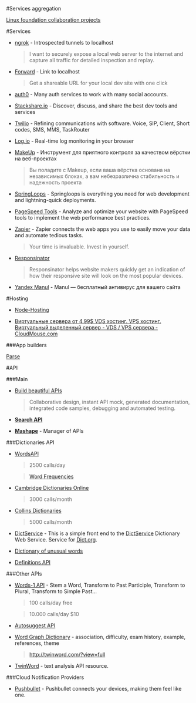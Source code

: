 #Services aggregation

[Linux foundation collaboration projects](http://collabprojects.linuxfoundation.org/)

#Services

* [ngrok](https://ngrok.com/) - Introspected tunnels to localhost
    > I want to securely expose a local web server to the internet and capture all traffic for detailed inspection and replay.

* [Forward](https://forwardhq.com/) - Link to localhost
    > Get a shareable URL for your local dev site with one click

* [auth0](https://auth0.com) - Many auth services to work with many social accounts.

* [Stackshare.io](http://stackshare.io/) - Discover, discuss, and share the best dev tools and services

* [Twilio](https://www.twilio.com/) - Refining communications with software. Voice, SIP, Client, Short codes, SMS, MMS, TaskRouter

* [Log.io](http://logio.org/) - Real-time log monitoring in your browser

* [MakeUp](http://2gis.github.io/makeup/) - Инструмент для приятного контроля за качеством вёрстки на веб-проектах
    > Вы поладите с Makeup,
      если ваша вёрстка основана на независимых блоках,
      а вам небезразлична стабильность и надежность проекта

* [SpringLoops](http://www.springloops.io/) - Springloops is everything you need for web development and lightning-quick deployments.

* [PageSpeed Tools](https://developers.google.com/speed/pagespeed/) - Analyze and optimize your website with PageSpeed tools to implement the web performance best practices.

* [Zapier](https://zapier.com/) - Zapier connects the web apps you use to easily move your data and automate tedious tasks.
    > Your time is invaluable. Invest in yourself.
    
* [Responsinator](http://www.responsinator.com/)
    > Responsinator helps website makers quickly get an indication of how their responsive site will look on the most popular devices.
    
* [Yandex Manul](http://yandex.ru/promo/manul#about) - Manul — бесплатный антивирус для вашего сайта

#Hosting

* [Node-Hosting](https://github.com/joyent/node/wiki/Node-Hosting)

* [Виртуальные сервера от 4.99$ VDS хостинг. VPS хостинг. Виртуальный выделенный сервер - VDS / VPS сервера - CloudMouse.com](https://cloudmouse.com/) 
   
###App builders

[Parse](https://www.parse.com/)

#API

###Main

* [Build beautiful APIs](https://apiary.io/)
    > Collaborative design, instant API mock, generated documentation, integrated code samples, debugging and automated testing.
    
* [**Search API**](http://www.programmableweb.com/)

* [**Mashape**](https://www.mashape.com) - Manager of APIs

###Dictionaries API

* [WordsAPI](https://www.mashape.com/wordsapi/wordsapi)

    > 2500 calls/day

    > [Word Frequencies](https://github.com/WordsAPI/wordfrequencies)

* [Cambridge Dictionaries Online](http://dictionary-api.cambridge.org/index.php/demo)
    > 3000 calls/month

* [Collins Dictionaries](http://www.collinsdictionary.com/api/)
    > 5000 calls/month

* [DictService](http://services.aonaware.com/DictService) -  This is a simple front end to the [DictService](http://services.aonaware.com/DictService/DictService.asmx) Dictionary Web Service.
Service for [Dict.org](http://www.dict.org/bin/Dict).

* [Dictionary of unusual words](http://phrontistery.info/ihlstart.html)

* [Definitions API](https://www.mashape.com/montanaflynn/dictionary)

###Other APIs

* [Words-1 API](https://www.mashape.com/webknox/words-1) - Stem a Word, Transform to Past Participle, Transform to Plural, Transform to Simple Past...

    > 100 calls/day free

    > 10.000 calls/day $10

* [Autosuggest API](https://www.mashape.com/jchencha/autosuggest)

* [Word Graph Dictionary](https://www.mashape.com/twinword/word-graph-dictionary-1) - association, difficulty, exam history, example, references, theme

    > http://twinword.com/?view=full
    
* [TwinWord](https://www.twinword.com/developer-api.php) - text analysis API resource.

###Cloud Notification Providers

* [Pushbullet](https://www.pushbullet.com/) - Pushbullet connects your devices, making them feel like one.